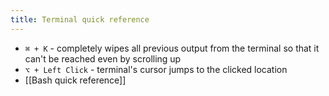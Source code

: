 ```yaml
---
title: Terminal quick reference
---
```


- `⌘ + K` - completely wipes all previous output from the terminal so that it can't be reached even by scrolling up
- `⌥ + Left Click` - terminal's cursor jumps to the clicked location
- [[Bash quick reference]]
